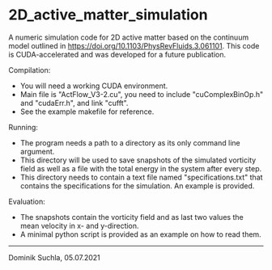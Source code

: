 # 2D_active_matter_simulation
A numeric simulation code for 2D active matter based on the continuum model outlined in https://doi.org/10.1103/PhysRevFluids.3.061101. This code is CUDA-accelerated and was developed for a future publication.

Compilation:
- You will need a working CUDA environment.
- Main file is "ActFlow_V3-2.cu", you need to include "cuComplexBinOp.h" and "cudaErr.h", and link "cufft".
- See the example makefile for reference.

Running:
- The program needs a path to a directory as its only command line argument.
- This directory will be used to save snapshots of the simulated vorticity field as well as a file with the total energy in the system after every step.
- This directory needs to contain a text file named "specifications.txt" that contains the specifications for the simulation. An example is provided.

Evaluation:
- The snapshots contain the vorticity field and as last two values the mean velocity in x- and y-direction.
- A minimal python script is provided as an example on how to read them.

---------------------------
Dominik Suchla, 05.07.2021
